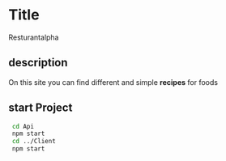 # Title
Resturantalpha
## description 
On this site you can find different and simple **recipes** for foods
## start Project
``` bash 
 cd Api
 npm start
 cd ../Client
 npm start
```
